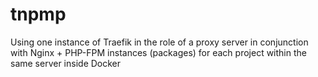 # tnpmp
Using one instance of Traefik in the role of a proxy server in conjunction with Nginx + PHP-FPM instances (packages) for each project within the same server inside Docker
